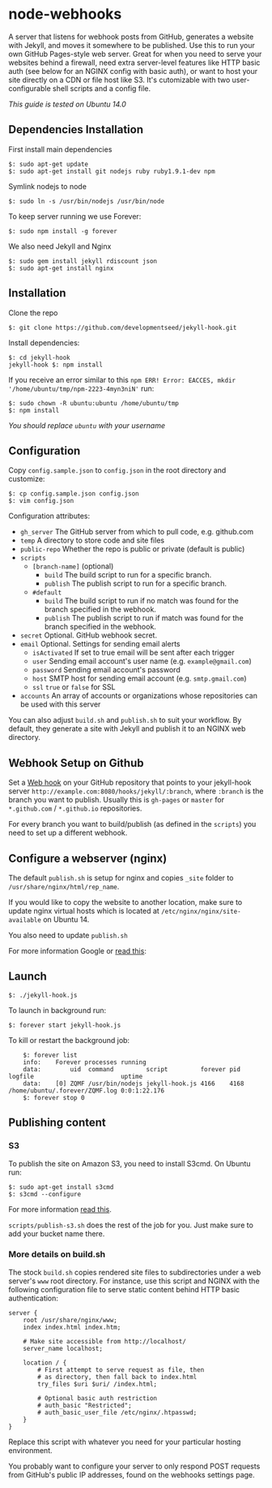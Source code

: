# node-webhooks

A server that listens for webhook posts from GitHub, generates a website with
Jekyll, and moves it somewhere to be published. Use this to run your own GitHub
Pages-style web server. Great for when you need to serve your websites behind a
firewall, need extra server-level features like HTTP basic auth (see below for an
NGINX config with basic auth), or want to host your site directly on a CDN or
file host like S3. It's cutomizable with two user-configurable shell scripts
and a config file.

*This guide is tested on Ubuntu 14.0*

## Dependencies Installation

First install main dependencies

    $: sudo apt-get update
    $: sudo apt-get install git nodejs ruby ruby1.9.1-dev npm

Symlink nodejs to node

    $: sudo ln -s /usr/bin/nodejs /usr/bin/node

To keep server running we use Forever:

    $: sudo npm install -g forever

We also need Jekyll and Nginx

    $: sudo gem install jekyll rdiscount json
    $: sudo apt-get install nginx

## Installation

Clone the repo

    $: git clone https://github.com/developmentseed/jekyll-hook.git

Install dependencies:

    $: cd jekyll-hook
    jekyll-hook $: npm install

If you receive an error similar to this `npm ERR! Error: EACCES, mkdir
'/home/ubuntu/tmp/npm-2223-4myn3niN'` run:

    $: sudo chown -R ubuntu:ubuntu /home/ubuntu/tmp
    $: npm install

*You should replace `ubuntu` with your username*

## Configuration

Copy `config.sample.json` to `config.json` in the root directory and customize:

    $: cp config.sample.json config.json
    $: vim config.json

Configuration attributes:

- `gh_server` The GitHub server from which to pull code, e.g. github.com
- `temp` A directory to store code and site files
- `public-repo` Whether the repo is public or private (default is public)
- `scripts`
    - `[branch-name]` (optional)
        - `build` The build script to run for a specific branch.
        - `publish` The publish script to run for a specific branch.
    - `#default`
        - `build` The build script to run if no match was found for the branch specified in the webhook.
        - `publish` The publish script to run if match was found for the branch specified in the webhook.
- `secret` Optional. GitHub webhook secret.
- `email` Optional. Settings for sending email alerts
    - `isActivated` If set to true email will be sent after each trigger
    - `user` Sending email account's user name (e.g. `example@gmail.com`)
    - `password` Sending email account's password
    - `host` SMTP host for sending email account (e.g. `smtp.gmail.com`)
    - `ssl` `true` or `false` for SSL
- `accounts` An array of accounts or organizations whose repositories can be used
with this server

You can also adjust `build.sh` and `publish.sh` to suit your workflow. By default,
they generate a site with Jekyll and publish it to an NGINX web directory.

## Webhook Setup on Github

Set a [Web hook](https://developer.github.com/webhooks/) on your GitHub repository
that points to your jekyll-hook server `http://example.com:8080/hooks/jekyll/:branch`, where `:branch` is the branch you want to publish. Usually this is `gh-pages` or `master` for `*.github.com` / `*.github.io` repositories.

For every branch you want to build/publish (as defined in the `scripts`) you need to set up a different webhook.

## Configure a webserver (nginx)

The default `publish.sh` is setup for nginx and copies `_site` folder to `/usr/share/nginx/html/rep_name`.

If you would like to copy the website to another location, make sure to update
nginx virtual hosts which is located at `/etc/nginx/nginx/site-available` on Ubuntu 14.

You also need to update `publish.sh`

For more information Google or [read this](https://www.digitalocean.com/community/tutorials/how-to-configure-the-nginx-web-server-on-a-virtual-private-server):

## Launch

    $: ./jekyll-hook.js

To launch in background run:

    $: forever start jekyll-hook.js

To kill or restart the background job:

```
    $: forever list
    info:    Forever processes running
    data:        uid  command         script         forever pid  logfile                        uptime
    data:    [0] ZQMF /usr/bin/nodejs jekyll-hook.js 4166    4168 /home/ubuntu/.forever/ZQMF.log 0:0:1:22.176
    $: forever stop 0
```

## Publishing content

### S3

To publish the site on Amazon S3, you need to install S3cmd. On Ubuntu run:

    $: sudo apt-get install s3cmd
    $: s3cmd --configure

For more information [read this](http://xmodulo.com/2013/06/how-to-access-amazon-s3-cloud-storage-from-command-line-in-linux.html).

`scripts/publish-s3.sh` does the rest of the job for you. Just make sure to add your bucket name there.

### More details on build.sh

The stock `build.sh` copies rendered site files to subdirectories under a web server's `www` root directory. For instance, use this script and NGINX with the following configuration file to serve static content behind HTTP basic authentication:

```
server {
    root /usr/share/nginx/www;
    index index.html index.htm;

    # Make site accessible from http://localhost/
    server_name localhost;

    location / {
        # First attempt to serve request as file, then
        # as directory, then fall back to index.html
        try_files $uri $uri/ /index.html;

        # Optional basic auth restriction
        # auth_basic "Restricted";
        # auth_basic_user_file /etc/nginx/.htpasswd;
    }
}
```

Replace this script with whatever you need for your particular hosting environment.

You probably want to configure your server to only respond POST requests from GitHub's
public IP addresses, found on the webhooks settings page.
